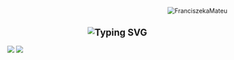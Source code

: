 <p align="right"> <img src="https://komarev.com/ghpvc/?username=FranciszekaMateu&label=Profile%20views&color=0e75b6&size=24&style=flat" alt="FranciszekaMateu" /> </p>
<h2 align="center">
<img src="https://readme-typing-svg.herokuapp.com?font=Anta&size=30&pause=1000&color=F75822&random=false&width=435&lines=Hello+There!+I'mFran" alt="Typing SVG" /></h2>

![](http://github-profile-summary-cards.vercel.app/api/cards/profile-details?username=FranciszekaMateu&theme=calm)
![](http://github-profile-summary-cards.vercel.app/api/cards/repos-per-language?username=FranciszekaMateu&theme=calm)
<!--
**FranciszekaMateu/FranciszekaMateu** is a ✨ _special_ ✨ repository because its `README.md` (this file) appears on your GitHub profile.

Here are some ideas to get you started:

- 🔭 I’m currently working on ...
- 🌱 I’m currently learning ...
- 👯 I’m looking to collaborate on ...
- 🤔 I’m looking for help with ...
- 💬 Ask me about ...
- 📫 How to reach me: ...
- 😄 Pronouns: ...
- ⚡ Fun fact: ...
-->
